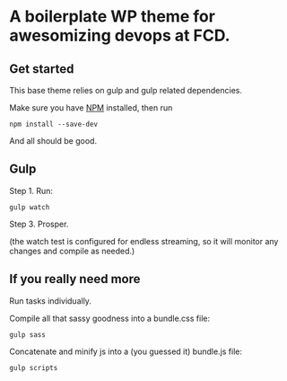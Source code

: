 # A boilerplate WP theme for awesomizing devops at FCD.


## Get started

This base theme relies on gulp and gulp related dependencies.

Make sure you have [NPM](https://www.npmjs.com/) installed, then run

```
npm install --save-dev
```
And all should be good.


## Gulp

Step 1. Run:

```
gulp watch
```

Step 3. Prosper.

(the watch test is configured for endless streaming, so it will monitor any changes and compile as needed.)


## If you really need more

Run tasks individually.

Compile all that sassy goodness into a bundle.css file:

```
gulp sass
```

Concatenate and minify js into a (you guessed it) bundle.js file:

```
gulp scripts
```
